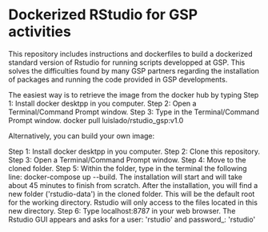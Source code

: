 # Dockerized RStudio for GSP activities
This repository includes instructions and dockerfiles to build a dockerized standard version of Rstudio for running scripts developped at GSP.
This solves the difficulties found by many GSP partners regarding the installation of packages and running the code provided in GSP developments.

The easiest way is to retrieve the image from the docker hub by typing 
Step 1: Install docker desktpp in you computer.
Step 2: Open a Terminal/Command Prompt window.
Step 3: Type in the Terminal/Command Prompt window.
        docker pull luislado/rstudio_gsp:v1.0

Alternatively, you can build your own image:

Step 1: Install docker desktpp in you computer.
Step 2: Clone this repository.
Step 3: Open a Terminal/Command Prompt window.
Step 4: Move to the cloned folder.
Step 5: Within the folder, type in the terminal the following line:
    docker-compose up --build.
The installation will start and will take about 45 minutes to finish from scratch. After the installation, you will find a new folder ('rstudio-data') in the cloned folder. This will be the default root for the working directory. Rstudio will only access to the files located in this new directory.
Step 6: Type localhost:8787 in your web browser. The Rstudio GUI appears and asks for a user: 'rstudio' and password_: 'rstudio' 



